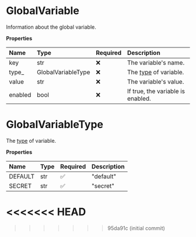 # GlobalVariable

Information about the global variable.

**Properties**

| Name    | Type               | Required | Description                                                                                           |
| :------ | :----------------- | :------- | :---------------------------------------------------------------------------------------------------- |
| key     | str                | ❌       | The variable's name.                                                                                  |
| type\_  | GlobalVariableType | ❌       | The [type](https://learning.postman.com/docs/sending-requests/variables/#variable-types) of variable. |
| value   | str                | ❌       | The variable's value.                                                                                 |
| enabled | bool               | ❌       | If true, the variable is enabled.                                                                     |

# GlobalVariableType

The [type](https://learning.postman.com/docs/sending-requests/variables/#variable-types) of variable.

**Properties**

| Name    | Type | Required | Description |
| :------ | :--- | :------- | :---------- |
| DEFAULT | str  | ✅       | "default"   |
| SECRET  | str  | ✅       | "secret"    |
<<<<<<< HEAD
=======

<!-- This file was generated by liblab | https://liblab.com/ -->
>>>>>>> 95da91c (initial commit)
